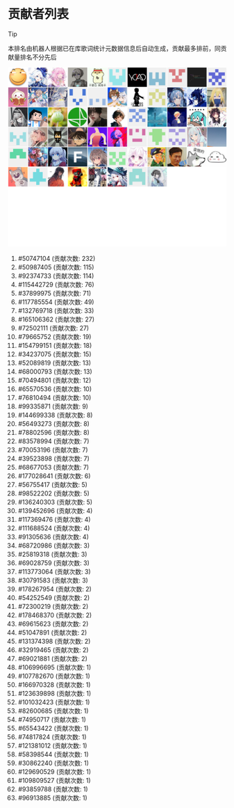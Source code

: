 # 贡献者列表

> [!TIP]
> 本排名由机器人根据已在库歌词统计元数据信息后自动生成，贡献最多排前，同贡献量排名不分先后

![贡献者头像画廊](./CONTRIBUTORS.svg)

1. #50747104 (贡献次数: 232)
2. #50987405 (贡献次数: 115)
3. #92374733 (贡献次数: 114)
4. #115442729 (贡献次数: 76)
5. #37899975 (贡献次数: 71)
6. #117785554 (贡献次数: 49)
7. #132769718 (贡献次数: 33)
8. #165106362 (贡献次数: 27)
9. #72502111 (贡献次数: 27)
10. #79665752 (贡献次数: 19)
11. #154799151 (贡献次数: 18)
12. #34237075 (贡献次数: 15)
13. #52089819 (贡献次数: 13)
14. #68000793 (贡献次数: 13)
15. #70494801 (贡献次数: 12)
16. #65570536 (贡献次数: 10)
17. #76810494 (贡献次数: 10)
18. #99335871 (贡献次数: 9)
19. #144699338 (贡献次数: 8)
20. #56493273 (贡献次数: 8)
21. #78802596 (贡献次数: 8)
22. #83578994 (贡献次数: 7)
23. #70053196 (贡献次数: 7)
24. #39523898 (贡献次数: 7)
25. #68677053 (贡献次数: 7)
26. #177028641 (贡献次数: 6)
27. #56755417 (贡献次数: 5)
28. #98522202 (贡献次数: 5)
29. #136240303 (贡献次数: 5)
30. #139452696 (贡献次数: 4)
31. #117369476 (贡献次数: 4)
32. #111688524 (贡献次数: 4)
33. #91305636 (贡献次数: 4)
34. #68720986 (贡献次数: 3)
35. #25819318 (贡献次数: 3)
36. #69028759 (贡献次数: 3)
37. #113773064 (贡献次数: 3)
38. #30791583 (贡献次数: 3)
39. #178267954 (贡献次数: 2)
40. #54252549 (贡献次数: 2)
41. #72300219 (贡献次数: 2)
42. #178468370 (贡献次数: 2)
43. #69615623 (贡献次数: 2)
44. #51047891 (贡献次数: 2)
45. #131374398 (贡献次数: 2)
46. #32919465 (贡献次数: 2)
47. #69021881 (贡献次数: 2)
48. #106996695 (贡献次数: 1)
49. #107782670 (贡献次数: 1)
50. #166970328 (贡献次数: 1)
51. #123639898 (贡献次数: 1)
52. #101032423 (贡献次数: 1)
53. #82600685 (贡献次数: 1)
54. #74950717 (贡献次数: 1)
55. #65543422 (贡献次数: 1)
56. #74817824 (贡献次数: 1)
57. #121381012 (贡献次数: 1)
58. #58398544 (贡献次数: 1)
59. #30862240 (贡献次数: 1)
60. #129690529 (贡献次数: 1)
61. #109809527 (贡献次数: 1)
62. #93859788 (贡献次数: 1)
63. #96913885 (贡献次数: 1)

